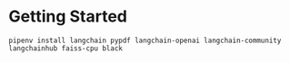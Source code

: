 # Getting Started

```
pipenv install langchain pypdf langchain-openai langchain-community langchainhub faiss-cpu black
```
